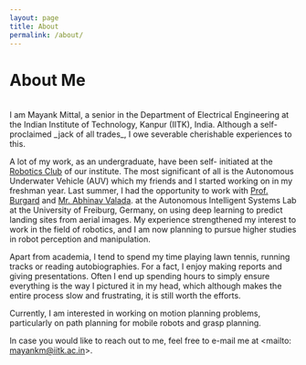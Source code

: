 ```yaml
---
layout: page
title: About
permalink: /about/
---
```


<h1 class="post-title">About Me</h1>
<br>
I am Mayank Mittal, a senior in the Department of Electrical Engineering at the Indian Institute of Technology, Kanpur (IITK), India. Although a self- proclaimed _jack of all trades_, I owe severable cherishable experiences to this.

A lot of my work, as an undergraduate, have been self- initiated at the [Robotics Club](http://students.iitk.ac.in/roboclub/) of our institute. The most significant of all is the Autonomous Underwater Vehicle (AUV) which my friends and I started working on in my freshman year. Last summer, I had the opportunity to work with [Prof. Burgard](http://www2.informatik.uni-freiburg.de/~burgard/) and [Mr. Abhinav Valada](http://www2.informatik.uni-freiburg.de/~valada/). at the Autonomous Intelligent Systems Lab at the University of Freiburg, Germany, on using deep learning to predict landing sites from aerial images. My experience strengthened my interest to work in the field of robotics, and I am now planning to pursue higher studies in robot perception and manipulation.

Apart from academia, I tend to spend my time playing lawn tennis, running tracks or reading autobiographies. For a fact, I enjoy making reports and giving presentations. Often I end up spending hours to simply ensure everything is the way I pictured it in my head, which although makes the entire process slow and frustrating, it is still worth the efforts.

Currently, I am interested in working on motion planning problems, particularly on path planning for mobile robots and grasp planning.

In case you would like to reach out to me, feel free to e-mail me at <mailto: mayankm@iitk.ac.in>.
